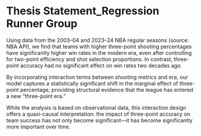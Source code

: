 # Thesis Statement_Regression Runner Group

Using data from the 2003–04 and 2023–24 NBA regular seasons (source: NBA API), we find that teams with higher three-point shooting percentages have significantly higher win rates in the modern era, even after controlling for two-point efficiency and shot selection proportions.
In contrast, three-point accuracy had no significant effect on win rates two decades ago.

By incorporating interaction terms between shooting metrics and era, our model captures a statistically significant shift in the marginal effect of three-point percentage, providing structural evidence that the league has entered a new “three-point era.”

While the analysis is based on observational data, this interaction design offers a quasi-causal interpretation: the impact of three-point accuracy on team success has not only become significant—it has become significantly more important over time.